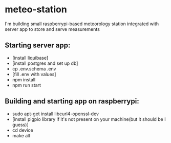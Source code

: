 # meteo-station
I'm building small raspberrypi-based meteorology station integrated with server app to store and serve measurements

## Starting server app:
- [install liquibase]
- [install postgres and set up db]
- cp .env.schema .env
- [fill .env with values]
- npm install
- npm run start

## Building and starting app on raspberrypi:
- sudo apt-get install libcurl4-openssl-dev
- [install pigpio library if it's not present on your machine(but it should be I guess)]
- cd device
- make all
